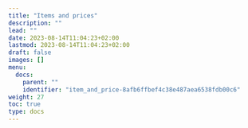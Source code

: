 ```yaml
---
title: "Items and prices"
description: ""
lead: ""
date: 2023-08-14T11:04:23+02:00
lastmod: 2023-08-14T11:04:23+02:00
draft: false
images: []
menu:
  docs:
    parent: ""
    identifier: "item_and_price-8afb6ffbef4c38e487aea6538fdb00c6"
weight: 27
toc: true
type: docs
---
```

